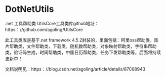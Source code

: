 # DotNetUtils
.net 工具帮助类
UtilsCore工具类库github地址：https：//github.com/agoling/UtilsCore

此工具类库是基于.net framework 4.5.2封装的，里面包括：阿里oss帮助类，图片帮助类，文件帮助类，下载类，随机数帮助类，对象映射帮助类，字符串帮助类，验证码生成，时间帮助类，中国日历帮助类，任务下发帮助类等，后面将持续更新中！

文档说明见：https：//blog.csdn.net/agoling/article/details/87068943
